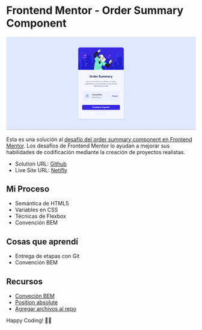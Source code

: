 # Frontend Mentor - Order Summary Component

![1694277640786](image/README/1694277640786.png)

Esta es una solución al [desafío del order summary component en Frontend Mentor](https://www.frontendmentor.io/challenges/order-summary-component-QlPmajDUj/hub). Los desafíos de Frontend Mentor lo ayudan a mejorar sus habilidades de codificación mediante la creación de proyectos realistas.

- Solution URL: [Github](https://github.com/ayrtonbolwal/fm-order-sumary-component)
- Live Site URL: [Netifly](https://ayrtonbolwal-order-sumary-component.netlify.app/)

## Mi Proceso

- Semántica de HTML5
- Variables en CSS
- Técnicas de Flexbox
- Convención BEM

## Cosas que aprendí

- Entrega de etapas con Git
- Convención BEM

## Recursos

- [Conveción BEM](https://www.freecodecamp.org/espanol/news/convenciones-de-nomenclatura-de-css-que-te-ahorraran-horas-de-depuracion/)
- [Position absolute](https://developer.mozilla.org/en-US/docs/Web/CSS/position)
- [Agregar archivos al repo](https://docs.github.com/es/repositories/working-with-files/managing-files/adding-a-file-to-a-repository)

Happy Coding! 👾🖖
